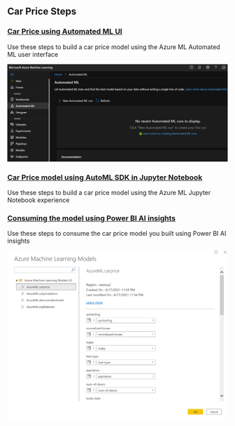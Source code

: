 ## Car Price Steps 

### [Car Price using Automated ML UI](https://github.com/DataSnowman/analytics-accelerator/blob/main/usecases/carprice/steps/carpriceautomlui.md)

Use these steps to build a car price model using the Azure ML Automated ML user interface

![openautoml](https://raw.githubusercontent.com/DataSnowman/analytics-accelerator/main/images/openautoml.png)

### [Car Price model using AutoML SDK in Jupyter Notebook](https://github.com/DataSnowman/analytics-accelerator/blob/main/usecases/carprice/steps/carpricenotebooksteps.md)

Use these steps to build a car price model using the Azure ML Jupyter Notebook experience

### [Consuming the model using Power BI AI insights](https://github.com/DataSnowman/analytics-accelerator/blob/main/usecases/carprice/steps/carpricepowerbi.md)

Use these steps to consume the car price model you built using Power BI AI insights

![pbiaiinsights](https://raw.githubusercontent.com/DataSnowman/analytics-accelerator/main/images/pbiaiinsights.png)
